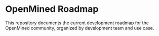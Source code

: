 # OpenMined Roadmap

This repository documents the current development roadmap for the OpenMined community, organized by development team and use case. 